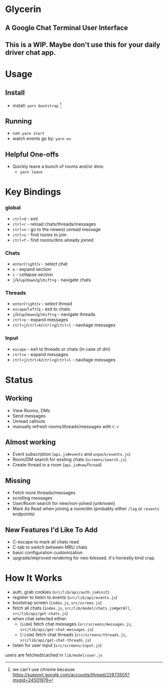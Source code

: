 # Glycerin

## A Google Chat Terminal User Interface

## This is a WIP. Maybe don't use this for your daily driver chat app.

# Usage

## Install

- install: `yarn bootstrap` [^1]

## Running

- run: `yarn start`
- watch events go by: `yarn ev`

## Helpful One-offs

- Quickly leave a bunch of rooms and/or dms:
  - `yarn leave`

# Key Bindings

### global

- `ctrl+d` - exit
- `ctrl+r` - reload chats/threads/messages
- `ctrl+n` - go to the newest unread message
- `ctrl+o` - find rooms to join
- `ctrl+f` - find rooms/dms already joined

### Chats

- `enter`/`right`/`v` - select chat
- `e` - expand section
- `c` - collapse section
- `j`/`k`/`up`/`down`/`g`/`shift+g` - navigate chats

### Threads

- `enter`/`right`/`v` - select thread
- `escape`/`left`/`q` - exit to chats
- `j`/`k`/`up`/`down`/`g`/`shift+g` - navigate threads
- `ctrl+e` - expand messages
- `ctrl+j`/`ctrl+k`/`ctrl+g`/`ctrl+l` - navitage messages

### Input

- `escape` - exit to threads or chats (in case of dm)
- `ctrl+e` - expand messages
- `ctrl+j`/`ctrl+k`/`ctrl+g`/`ctrl+l` - navitage messages

# Status

## Working

- View Rooms, DMs
- Send messages
- Unread callouts
- manually refresh rooms/threads/messages with `C-r`

## Almost working

- Event subscription (`api.js#events` and `unpack/events.js`)
- Room/DM search for exsting chats (`screens/search.js`)
- Create thread in a room (`api.js#newThread`)

## Missing

- Fetch more threads/messages
- scrolling messages
- User/Room search for new/non-joined (unknown)
- Mark As Read when joining a room/dm (probably either `/log` or `/events` endpoints)

## New Features I'd Like To Add

- C-escape to mark all chats read
- C-tab to switch between MRU chats
- basic configuration customization
- upgrade/improved rendering for neo-blessed. it's honestly kind crap.

# How It Works

- auth, grab cookies (`src/lib/api/auth.js#init`)
- register to listen to events (`src/lib/api/events.js`)
- bootstrap screen (`index.js`, `src/screen.js`)
- fetch all chats (`index.js`, `src/lib/model/chats.js#getAll`, `src/lib/api/get-chats.js`)
- when chat selected either:
  - (`isDm`) fetch chat messages (`src/screens/messages.js`, `src/lib/api/get-chat-messages.js`)
  - (`!isDm`) fetch chat threads (`src/screens/threads.js`, `src/lib/api/get-chat-threads.js`)
- listen for user input (`src/screens/input.js`)

users are fetched/cached in `lib/model/user.js`

[^1]: we can't use chrome because https://support.google.com/accounts/thread/22873505?msgid=24501976
